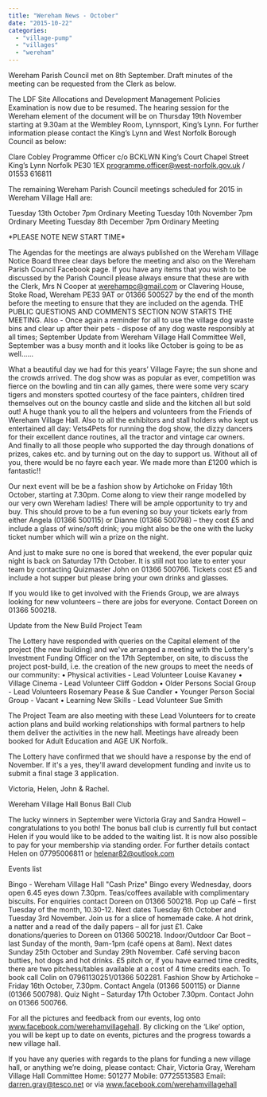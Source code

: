 ```yaml
---
title: "Wereham News - October"
date: "2015-10-22"
categories: 
  - "village-pump"
  - "villages"
  - "wereham"
---
```


Wereham Parish Council met on 8th September. Draft minutes of the meeting can be requested from the Clerk as below.

The LDF Site Allocations and Development Management Policies Examination is now due to be resumed. The hearing session for the Wereham element of the document will be on Thursday 19th November starting at 9.30am at the Wembley Room, Lynnsport, King’s Lynn. For further information please contact the King’s Lynn and West Norfolk Borough Council as below:

Clare Cobley Programme Officer c/o BCKLWN King’s Court Chapel Street King’s Lynn Norfolk PE30 1EX programme.officer@west-norfolk.gov.uk / 01553 616811

The remaining Wereham Parish Council meetings scheduled for 2015 in Wereham Village Hall are:

Tuesday 13th October 7pm Ordinary Meeting Tuesday 10th November 7pm Ordinary Meeting Tuesday 8th December 7pm Ordinary Meeting

\*PLEASE NOTE NEW START TIME\*

The Agendas for the meetings are always published on the Wereham Village Notice Board three clear days before the meeting and also on the Wereham Parish Council Facebook page. If you have any items that you wish to be discussed by the Parish Council please always ensure that these are with the Clerk, Mrs N Cooper at werehampc@gmail.com or Clavering House, Stoke Road, Wereham PE33 9AT or 01366 500527 by the end of the month before the meeting to ensure that they are included on the agenda. THE PUBLIC QUESTIONS AND COMMENTS SECTION NOW STARTS THE MEETING. Also - Once again a reminder for all to use the village dog waste bins and clear up after their pets - dispose of any dog waste responsibly at all times; September Update from Wereham Village Hall Committee Well, September was a busy month and it looks like October is going to be as well……

What a beautiful day we had for this years’ Village Fayre; the sun shone and the crowds arrived. The dog show was as popular as ever, competition was fierce on the bowling and tin can ally games, there were some very scary tigers and monsters spotted courtesy of the face painters, children tired themselves out on the bouncy castle and slide and the kitchen all but sold out! A huge thank you to all the helpers and volunteers from the Friends of Wereham Village Hall. Also to all the exhibitors and stall holders who kept us entertained all day: Vets4Pets for running the dog show, the dizzy dancers for their excellent dance routines, all the tractor and vintage car owners. And finally to all those people who supported the day through donations of prizes, cakes etc. and by turning out on the day to support us. Without all of you, there would be no fayre each year. We made more than £1200 which is fantastic!!

Our next event will be be a fashion show by Artichoke on Friday 16th October, starting at 7.30pm. Come along to view their range modelled by our very own Wereham ladies! There will be ample opportunity to try and buy. This should prove to be a fun evening so buy your tickets early from either Angela (01366 500115) or Dianne (01366 500798) – they cost £5 and include a glass of wine/soft drink; you might also be the one with the lucky ticket number which will win a prize on the night.

And just to make sure no one is bored that weekend, the ever popular quiz night is back on Saturday 17th October. It is still not too late to enter your team by contacting Quizmaster John on 01366 500766. Tickets cost £5 and include a hot supper but please bring your own drinks and glasses.

If you would like to get involved with the Friends Group, we are always looking for new volunteers – there are jobs for everyone. Contact Doreen on 01366 500218.

Update from the New Build Project Team

The Lottery have responded with queries on the Capital element of the project (the new building) and we've arranged a meeting with the Lottery's Investment Funding Officer on the 17th September, on site, to discuss the project post-build, i.e. the creation of the new groups to meet the needs of our community: • Physical activities - Lead Volunteer Louise Kavaney • Village Cinema - Lead Volunteer Cliff Goddon • Older Persons Social Group - Lead Volunteers Rosemary Pease & Sue Candler • Younger Person Social Group - Vacant • Learning New Skills - Lead Volunteer Sue Smith

The Project Team are also meeting with these Lead Volunteers for to create action plans and build working relationships with formal partners to help them deliver the activities in the new hall. Meetings have already been booked for Adult Education and AGE UK Norfolk.

The Lottery have confirmed that we should have a response by the end of November. If it's a yes, they'll award development funding and invite us to submit a final stage 3 application.

Victoria, Helen, John & Rachel.

Wereham Village Hall Bonus Ball Club

The lucky winners in September were Victoria Gray and Sandra Howell – congratulations to you both! The bonus ball club is currently full but contact Helen if you would like to be added to the waiting list. It is now also possible to pay for your membership via standing order. For further details contact Helen on 07795006811 or helenar82@outlook.com

Events list

Bingo - Wereham Village Hall "Cash Prize" Bingo every Wednesday, doors open 6.45 eyes down 7.30pm. Teas/coffees available with complimentary biscuits. For enquiries contact Doreen on 01366 500218. Pop up Café – first Tuesday of the month, 10.30-12. Next dates Tuesday 6th October and Tuesday 3rd November. Join us for a slice of homemade cake. A hot drink, a natter and a read of the daily papers – all for just £1. Cake donations/queries to Doreen on 01366 500218. Indoor/Outdoor Car Boot – last Sunday of the month, 9am-1pm (café opens at 8am). Next dates Sunday 25th October and Sunday 29th November. Café serving bacon butties, hot dogs and hot drinks. £5 pitch or, if you have earned time credits, there are two pitchess/tables available at a cost of 4 time credits each. To book call Colin on 07961130251/01366 502281. Fashion Show by Artichoke – Friday 16th October, 7.30pm. Contact Angela (01366 500115) or Dianne (01366 500798). Quiz Night – Saturday 17th October 7.30pm. Contact John on 01366 500766.

For all the pictures and feedback from our events, log onto www.facebook.com/werehamvillagehall. By clicking on the ‘Like’ option, you will be kept up to date on events, pictures and the progress towards a new village hall.

If you have any queries with regards to the plans for funding a new village hall, or anything we’re doing, please contact: Chair, Victoria Gray, Wereham Village Hall Committee Home: 501277 Mobile: 07725513583 Email: darren.gray@tesco.net or via www.facebook.com/werehamvillagehall
